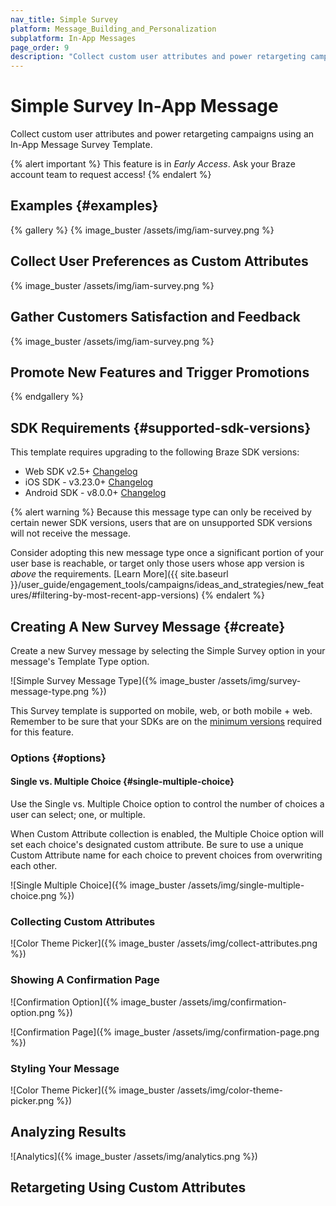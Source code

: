 ```yaml
---
nav_title: Simple Survey
platform: Message_Building_and_Personalization
subplatform: In-App Messages
page_order: 9
description: "Collect custom user attributes and power retargeting campaigns using an In-App Message Survey Template."
---
```


# Simple Survey In-App Message

Collect custom user attributes and power retargeting campaigns using an In-App Message Survey Template.

{% alert important %}
This feature is in *Early Access*. Ask your Braze account team to request access!
{% endalert %}

## Examples {#examples}

{% gallery %}
{% image_buster /assets/img/iam-survey.png %} <br> <h2>Collect User Preferences as Custom Attributes</h2>
{% image_buster /assets/img/iam-survey.png %} <br> <h2>Gather Customers Satisfaction and Feedback</h2>
{% image_buster /assets/img/iam-survey.png %} <br> <h2>Promote New Features and Trigger Promotions</h2>
{% endgallery %}

## SDK Requirements {#supported-sdk-versions}

This template requires upgrading to the following Braze SDK versions:

* Web SDK v2.5+ [Changelog]({{site.baseurl}}/developer_guide/platform_integration_guides/web/changelog/#250)
* iOS SDK - v3.23.0+ [Changelog]({{site.baseurl}}/developer_guide/platform_integration_guides/ios/changelog/#3230)
* Android SDK - v8.0.0+ [Changelog]({{site.baseurl}}/developer_guide/platform_integration_guides/android/changelog/#800)

{% alert warning %}
Because this message type can only be received by certain newer SDK versions, users that are on unsupported SDK versions will not receive the message. 

Consider adopting this new message type once a significant portion of your user base is reachable, or target only those users whose app version is _above_ the requirements. [Learn More]({{ site.baseurl }}/user_guide/engagement_tools/campaigns/ideas_and_strategies/new_features/#filtering-by-most-recent-app-versions)
{% endalert %}

## Creating A New Survey Message {#create}

Create a new Survey message by selecting the Simple Survey option in your message's Template Type option.

![Simple Survey Message Type]({% image_buster /assets/img/survey-message-type.png %})

This Survey template is supported on mobile, web, or both mobile + web. Remember to be sure that your SDKs are on the [minimum versions](#supported-sdk-versions) required for this feature.

### Options {#options}

#### Single vs. Multiple Choice {#single-multiple-choice}

Use the Single vs. Multiple Choice option to control the number of choices a user can select; one, or multiple.

When Custom Attribute collection is enabled, the Multiple Choice option will set each choice's designated custom attribute. Be sure to use a unique Custom Attribute name for each choice to prevent choices from overwriting each other.

![Single Multiple Choice]({% image_buster /assets/img/single-multiple-choice.png %})

### Collecting Custom Attributes

![Color Theme Picker]({% image_buster /assets/img/collect-attributes.png %})

### Showing A Confirmation Page

![Confirmation Option]({% image_buster /assets/img/confirmation-option.png %})

![Confirmation Page]({% image_buster /assets/img/confirmation-page.png %})

### Styling Your Message

![Color Theme Picker]({% image_buster /assets/img/color-theme-picker.png %})

## Analyzing Results

![Analytics]({% image_buster /assets/img/analytics.png %})

## Retargeting Using Custom Attributes

